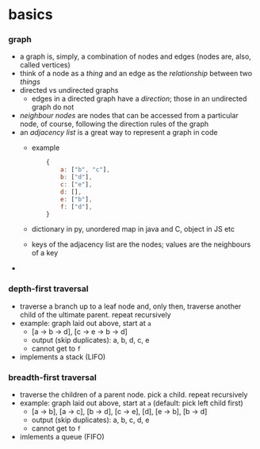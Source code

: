 # basics

### graph
* a graph is, simply, a combination of nodes and edges (nodes are, 
also, called vertices)
* think of a node as a *thing* and an edge as the *relationship*
between two *things*
* directed vs undirected graphs
    * edges in a directed graph have a *direction*; those in an
    undirected graph do not
* *neighbour nodes* are nodes that can be accessed from a particular
node, of course, following the direction rules of the graph
* an *adjacency list* is a great way to represent a graph in code
    * example

        ```javascript
            {
                a: ["b", "c"],
                b: ["d"],
                c: ["e"],
                d: [],
                e: ["b"],
                f: ["d"],
            }
        ```

    * dictionary in py, unordered map in java and C, object in JS etc
    * keys of the adjacency list are the nodes; values are the neighbours
    of a key
*   

### depth-first traversal
* traverse a branch up to a leaf node and, only then, traverse another child
of the ultimate parent. repeat recursively
* example: graph laid out above, start at `a`
    * [a → b → d], [c → e → b → d]
    * output (skip duplicates): a, b, d, c, e
    * cannot get to `f`
* implements a stack (LIFO)

### breadth-first traversal
* traverse the children of a parent node. pick a child. repeat recursively
* example: graph laid out above, start at `a` (default: pick left child first)
    * [a → b], [a → c], [b → d], [c → e], \[d\], [e → b], [b → d]
    * output (skip duplicates): a, b, c, d, e
    * cannot get to `f`
* imlements a queue (FIFO)